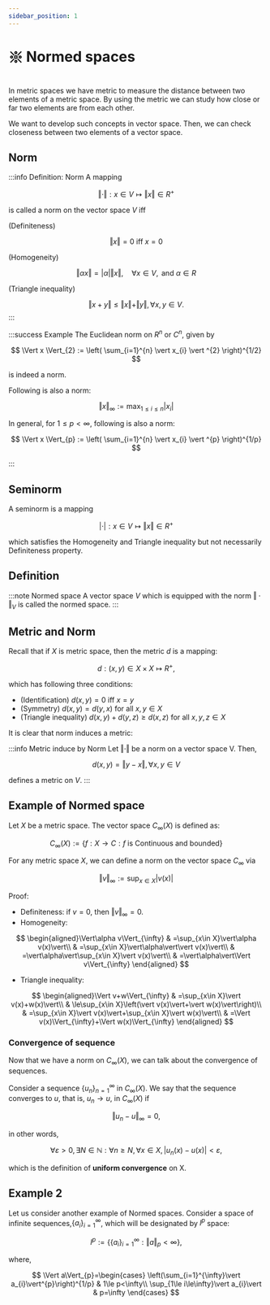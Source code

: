 ```yaml
---
sidebar_position: 1
---
```


# 𑗕 Normed spaces

In metric spaces we have metric to measure the distance between two elements of a metric space. By using the metric we can study how close or far two elements are from each other.

We want to develop such concepts in vector space. Then, we can check closeness between two elements of a vector space.

## Norm

:::info Definition: Norm
A mapping

$$
\Vert \cdot  \Vert : x \in V \longmapsto \Vert x \Vert \in R^{+}
$$

is called a norm on the vector space $V$ iff

(Definiteness)

$$
\Vert x \Vert = 0 \text{ iff } x=0
$$

(Homogeneity)

$$
\Vert \alpha x \Vert = \vert \alpha \vert \Vert x \Vert, \quad  \forall x \in V, \text{ and } \alpha \in R
$$

(Triangle inequality)

$$
\Vert x + y \Vert \le \Vert x \Vert + \Vert y \Vert, \forall x, y \in V.
$$
:::

:::success Example
The Euclidean norm on $R^{n}$ or $C^{n}$, given by

$$
\Vert x \Vert_{2} := \left( \sum_{i=1}^{n} \vert x_{i} \vert ^{2} \right)^{1/2}
$$

is indeed a norm.

Following is also a norm:

$$
\Vert x \Vert_{\infty} := \max_{1\le i \le n} \vert x_{i} \vert
$$

In general, for $1 \le p < \infty$, following is also a norm:

$$
\Vert x \Vert_{p} := \left( \sum_{i=1}^{n} \vert x_{i} \vert ^{p} \right)^{1/p}
$$

:::

## Seminorm

A seminorm is a mapping

$$
\vert \cdot  \vert : x \in V \longmapsto \Vert x \Vert \in R^{+}
$$

which satisfies the Homogeneity and Triangle inequality but not necessarily Definiteness property.

## Definition

:::note Normed space
A vector space $V$ which is equipped with the norm $\Vert \cdot \Vert_{V}$ is called the normed space.
:::

## Metric and Norm

Recall that if $X$ is metric space, then the metric $d$ is a mapping:

$$
d: (x,y) \in X \times X \longmapsto R^{+},
$$

which has following three conditions:

- (Identification) $d(x,y) =0$ iff $x=y$
- (Symmetry) $d(x,y) = d(y,x)$ for all $x,y \in X$
- (Triangle inequality) $d(x,y)+d(y,z) \ge d(x,z)$ for all $x,y,z \in X$

It is clear that norm induces a metric:

:::info Metric induce by Norm
Let $\Vert \cdot \Vert$ be a norm on a vector space V. Then,

$$
d(x,y) = \Vert y - x \Vert, \forall x,y \in V
$$

defines a metric on $V$.
:::

## Example of Normed space

Let $X$ be a metric space. The vector space $C_{\infty}(X)$ is defined as:

$$
C_{\infty}(X):= \left \{  f: X \rightarrow C: f \text{ is Continuous and bounded}  \right \}
$$

For any metric space $X$, we can define a norm on the vector space $C_{\infty}$ via

$$
\Vert v \Vert_{\infty} := \sup_{x \in X} \vert v(x) \vert
$$

Proof:

- Definiteness: if $v=0$, then $\Vert v \Vert_{\infty}=0$.
- Homogeneity:

$$
\begin{aligned}\Vert\alpha v\Vert_{\infty} & =\sup_{x\in X}\vert\alpha v(x)\vert\\
 & =\sup_{x\in X}\vert\alpha\vert\vert v(x)\vert\\
 & =\vert\alpha\vert\sup_{x\in X}\vert v(x)\vert\\
 & =\vert\alpha\vert\Vert v\Vert_{\infty}
\end{aligned}
$$

- Triangle inequality:

$$
\begin{aligned}\Vert v+w\Vert_{\infty} & =\sup_{x\in X}\vert v(x)+w(x)\vert\\
 & \le\sup_{x\in X}\left(\vert v(x)\vert+\vert w(x)\vert\right)\\
 & =\sup_{x\in X}\vert v(x)\vert+\sup_{x\in X}\vert w(x)\vert\\
 & =\Vert v(x)\Vert_{\infty}+\Vert w(x)\Vert_{\infty}
\end{aligned}
$$

### Convergence of sequence

Now that we have a norm on $C_{\infty}(X)$, we can talk about the convergence of sequences.

Consider a sequence $\{u_{n}\}_{n=1}^{\infty}$ in $C_{\infty}(X)$. We say that the sequence converges to $u$, that is, $u_{n} \rightarrow u$, in $C_{\infty}(X)$ if

$$
\Vert u_{n} - u \Vert_{\infty} = 0,
$$

in other words,

$$
\forall\varepsilon>0,\exists N\in\mathbb{N}:\forall n\ge N,\forall x\in X,\vert u_{n}(x)-u(x)\vert<\varepsilon,
$$

which is the definition of **uniform convergence** on X.

## Example 2

Let us consider another example of Normed spaces. Consider a space of infinite sequences,$\{ a_{i} \}_{i=1}^{\infty}$, which will be designated by $l^{p}$ space:

$$
l^{p} := \left \{ \{ a_{i} \}_{i=1}^{\infty}: \Vert a \Vert_{p} < \infty \right \},
$$

where,

$$
\Vert a\Vert_{p}=\begin{cases}
\left(\sum_{i=1}^{\infty}\vert a_{i}\vert^{p}\right)^{1/p} & 1\le p<\infty\\
\sup_{1\le i\le\infty}\vert a_{i}\vert & p=\infty
\end{cases}
$$
